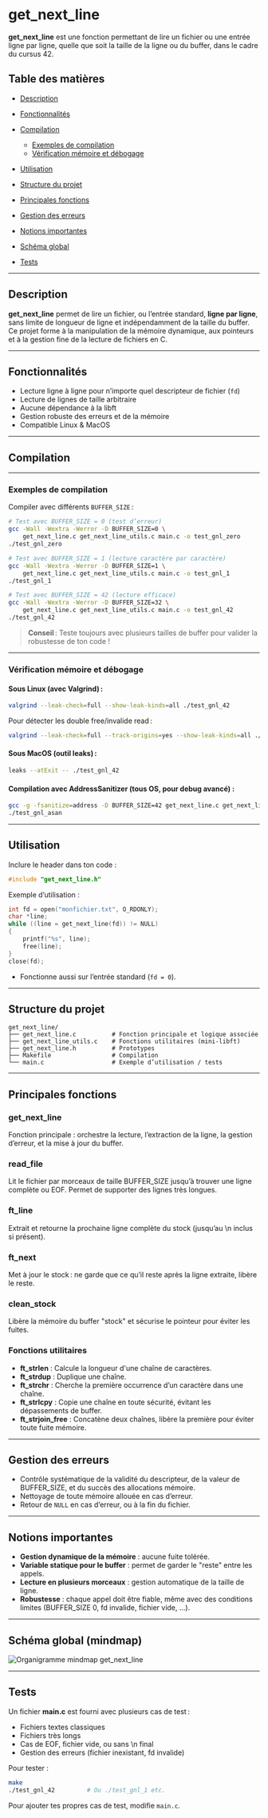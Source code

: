 # get\_next\_line

**get\_next\_line** est une fonction permettant de lire un fichier ou une entrée ligne par ligne, quelle que soit la taille de la ligne ou du buffer, dans le cadre du cursus 42.



## Table des matières

* [Description](#description)
* [Fonctionnalités](#fonctionnalités)
* [Compilation](#compilation)

  * [Exemples de compilation](#exemples-de-compilation)
  * [Vérification mémoire et débogage](#vérification-mémoire-et-débogage)
* [Utilisation](#utilisation)
* [Structure du projet](#structure-du-projet)
* [Principales fonctions](#principales-fonctions)
* [Gestion des erreurs](#gestion-des-erreurs)
* [Notions importantes](#notions-importantes)
* [Schéma global](#schéma-global)
* [Tests](#tests)

---

## Description

**get\_next\_line** permet de lire un fichier, ou l’entrée standard, **ligne par ligne**, sans limite de longueur de ligne et indépendamment de la taille du buffer.
Ce projet forme à la manipulation de la mémoire dynamique, aux pointeurs et à la gestion fine de la lecture de fichiers en C.

---

## Fonctionnalités

* Lecture ligne à ligne pour n’importe quel descripteur de fichier (`fd`)
* Lecture de lignes de taille arbitraire
* Aucune dépendance à la libft
* Gestion robuste des erreurs et de la mémoire
* Compatible Linux & MacOS

---

## Compilation 

---

### Exemples de compilation

Compiler avec différents `BUFFER_SIZE` :

```bash
# Test avec BUFFER_SIZE = 0 (test d’erreur)
gcc -Wall -Wextra -Werror -D BUFFER_SIZE=0 \
    get_next_line.c get_next_line_utils.c main.c -o test_gnl_zero
./test_gnl_zero

# Test avec BUFFER_SIZE = 1 (lecture caractère par caractère)
gcc -Wall -Wextra -Werror -D BUFFER_SIZE=1 \
    get_next_line.c get_next_line_utils.c main.c -o test_gnl_1
./test_gnl_1

# Test avec BUFFER_SIZE = 42 (lecture efficace)
gcc -Wall -Wextra -Werror -D BUFFER_SIZE=32 \
    get_next_line.c get_next_line_utils.c main.c -o test_gnl_42
./test_gnl_42
```

> **Conseil** : Teste toujours avec plusieurs tailles de buffer pour valider la robustesse de ton code !

---

### Vérification mémoire et débogage

#### Sous **Linux** (avec Valgrind) :

```bash
valgrind --leak-check=full --show-leak-kinds=all ./test_gnl_42
```

Pour détecter les double free/invalide read :

```bash
valgrind --leak-check=full --track-origins=yes --show-leak-kinds=all ./test_gnl_42
```

#### Sous **MacOS** (outil leaks) :

```bash
leaks --atExit -- ./test_gnl_42
```

#### Compilation avec AddressSanitizer (tous OS, pour debug avancé) :

```bash
gcc -g -fsanitize=address -D BUFFER_SIZE=42 get_next_line.c get_next_line_utils.c main.c -o test_gnl_asan
./test_gnl_asan
```

---

## Utilisation

Inclure le header dans ton code :

```c
#include "get_next_line.h"
```

Exemple d’utilisation :

```c
int fd = open("monfichier.txt", O_RDONLY);
char *line;
while ((line = get_next_line(fd)) != NULL)
{
    printf("%s", line);
    free(line);
}
close(fd);
```

* Fonctionne aussi sur l’entrée standard (`fd = 0`).

---

## Structure du projet

```
get_next_line/
├── get_next_line.c          # Fonction principale et logique associée
├── get_next_line_utils.c    # Fonctions utilitaires (mini-libft)
├── get_next_line.h          # Prototypes
├── Makefile                 # Compilation
└── main.c                   # Exemple d’utilisation / tests
```

---

## Principales fonctions

### get\_next\_line

Fonction principale : orchestre la lecture, l’extraction de la ligne, la gestion d’erreur, et la mise à jour du buffer.

### read\_file

Lit le fichier par morceaux de taille BUFFER\_SIZE jusqu’à trouver une ligne complète ou EOF. Permet de supporter des lignes très longues.

### ft\_line

Extrait et retourne la prochaine ligne complète du stock (jusqu’au \n inclus si présent).

### ft\_next

Met à jour le stock : ne garde que ce qu’il reste après la ligne extraite, libère le reste.

### clean\_stock

Libère la mémoire du buffer "stock" et sécurise le pointeur pour éviter les fuites.

### Fonctions utilitaires

* **ft\_strlen** : Calcule la longueur d'une chaîne de caractères.
* **ft\_strdup** : Duplique une chaîne.
* **ft\_strchr** : Cherche la première occurrence d’un caractère dans une chaîne.
* **ft\_strlcpy** : Copie une chaîne en toute sécurité, évitant les dépassements de buffer.
* **ft\_strjoin\_free** : Concatène deux chaînes, libère la première pour éviter toute fuite mémoire.

---

## Gestion des erreurs

* Contrôle systématique de la validité du descripteur, de la valeur de BUFFER\_SIZE, et du succès des allocations mémoire.
* Nettoyage de toute mémoire allouée en cas d’erreur.
* Retour de `NULL` en cas d’erreur, ou à la fin du fichier.

---

## Notions importantes

* **Gestion dynamique de la mémoire** : aucune fuite tolérée.
* **Variable statique pour le buffer** : permet de garder le "reste" entre les appels.
* **Lecture en plusieurs morceaux** : gestion automatique de la taille de ligne.
* **Robustesse** : chaque appel doit être fiable, même avec des conditions limites (BUFFER\_SIZE 0, fd invalide, fichier vide, ...).

---

## Schéma global (mindmap)

![Organigramme mindmap get\_next\_line](![image](https://github.com/user-attachments/assets/d7a583ea-304a-41f5-aaf7-93df942a57f9)
)

---

## Tests

Un fichier **main.c** est fourni avec plusieurs cas de test :

* Fichiers textes classiques
* Fichiers très longs
* Cas de EOF, fichier vide, ou sans \n final
* Gestion des erreurs (fichier inexistant, fd invalide)

Pour tester :

```bash
make
./test_gnl_42         # Ou ./test_gnl_1 etc.
```

Pour ajouter tes propres cas de test, modifie `main.c`.


